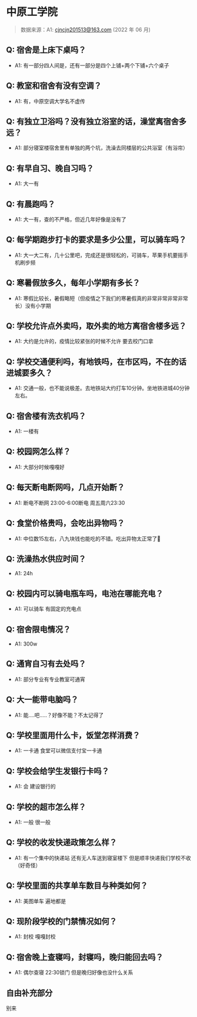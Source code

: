 # 中原工学院

> 数据来源：A1: cjncjn201513@163.com (2022 年 06 月)

## Q: 宿舍是上床下桌吗？

- A1: 有一部分四人间是，还有一部分是四个上铺+两个下铺+六个桌子

## Q: 教室和宿舍有没有空调？

- A1: 有，中原空调大学名不虚传

## Q: 有独立卫浴吗？没有独立浴室的话，澡堂离宿舍多远？

- A1: 部分寝室楼宿舍里有单独的两个坑，洗澡去同楼层的公共浴室（有浴帘）

## Q: 有早自习、晚自习吗？

- A1: 大一有

## Q: 有晨跑吗？

- A1: 大一有，查的不严格，但近几年好像是没有了

## Q: 每学期跑步打卡的要求是多少公里，可以骑车吗？

- A1: 大一大二有，几十公里吧，完成还是很轻松的，可骑车，苹果手机要摇手机刷步频

## Q: 寒暑假放多久，每年小学期有多长？

- A1: 寒假比较长，暑假略短（但疫情之下我们的寒暑假真的非常非常非常非常长）没有小学期

## Q: 学校允许点外卖吗，取外卖的地方离宿舍楼多远？

- A1: 大约是允许的，疫情比较紧张的时候不允许 要去校门口拿

## Q: 学校交通便利吗，有地铁吗，在市区吗，不在的话进城要多久？

- A1: 交通一般，也不能说极差。去地铁站大约打车10分钟。坐地铁进城40分钟左右。

## Q: 宿舍楼有洗衣机吗？

- A1: 一楼有

## Q: 校园网怎么样？

- A1: 大部分时候嘎嘎好

## Q: 每天断电断网吗，几点开始断？

- A1: 断电不断网 23:00-6:00断电 周五周六23:30

## Q: 食堂价格贵吗，会吃出异物吗？

- A1: 中位数15左右，八九块钱也能吃的不错。吃出异物太正常了🥲

## Q: 洗澡热水供应时间？

- A1: 24h

## Q: 校园内可以骑电瓶车吗，电池在哪能充电？

- A1: 可以骑车 有固定的充电点

## Q: 宿舍限电情况？

- A1: 300w

## Q: 通宵自习有去处吗？

- A1: 部分专业有专业教室可通宵

## Q: 大一能带电脑吗？

- A1: 能….吧…..？好像不能？不太记得了

## Q: 学校里面用什么卡，饭堂怎样消费？

- A1: 一卡通 食堂可以微信支付宝一卡通

## Q: 学校会给学生发银行卡吗？

- A1: 会 建设银行的

## Q: 学校的超市怎么样？

- A1: 一般 很一般

## Q: 学校的收发快递政策怎么样？

- A1: 有一个集中的快递站 还有无人车送到寝室楼下 但是顺丰快递我们学校不收（好奇怪）

## Q: 学校里面的共享单车数目与种类如何？

- A1: 美图单车 遍地都是

## Q: 现阶段学校的门禁情况如何？

- A1: 封校 嘎嘎封校

## Q: 宿舍晚上查寝吗，封寝吗，晚归能回去吗？

- A1: 偶尔查寝 22:30锁门 但是晚归好像也没什么关系

## 自由补充部分

别来